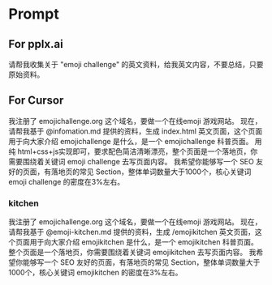 # Prompt

## For pplx.ai
请帮我收集关于 "emoji challenge" 的英文资料，给我英文内容，不要总结，只要原始资料。

## For Cursor
我注册了 emojichallenge.org 这个域名，要做一个在线emoji 游戏网站。 现在，请帮我基于 @infomation.md  提供的资料，生成 index.html 英文页面，这个页面用于向大家介绍 emojichallenge 是什么，是一个 emojichallenge  科普页面。 用纯 html+css+js实现即可，要求配色简洁清晰漂亮，整个页面是一个落地页，你需要围绕着关键词 emoji challenge 去写页面内容。 我希望你能够写一个 SEO 友好的页面，有落地页的常见 Section，整体单词数量大于1000个，核心关键词 emoji challenge 的密度在3%左右。

### kitchen

我注册了 emojichallenge.org 这个域名，要做一个在线emoji 游戏网站。 
现在，请帮我基于 @emoji-kitchen.md 提供的资料，生成 /emojikitchen 英文页面，这个页面用于向大家介绍 emojikitchen 是什么，是一个 emojikitchen  科普页面。  整个页面是一个落地页，你需要围绕着关键词 emojikitchen 去写页面内容。 我希望你能够写一个 SEO 友好的页面，有落地页的常见 Section，整体单词数量大于1000个，核心关键词 emojikitchen 的密度在3%左右。